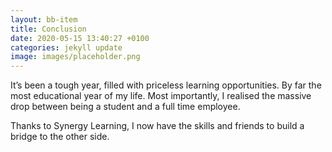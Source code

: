 ```yaml
---
layout: bb-item
title: Conclusion
date: 2020-05-15 13:40:27 +0100
categories: jekyll update
image: images/placeholder.png
---
```

It’s been a tough year, filled with priceless learning opportunities. By far the most educational year of my life. Most importantly, I realised the massive drop between being a student and a full time employee. 
 
Thanks to Synergy Learning, I now have the skills and friends to build a bridge to the other side. 
